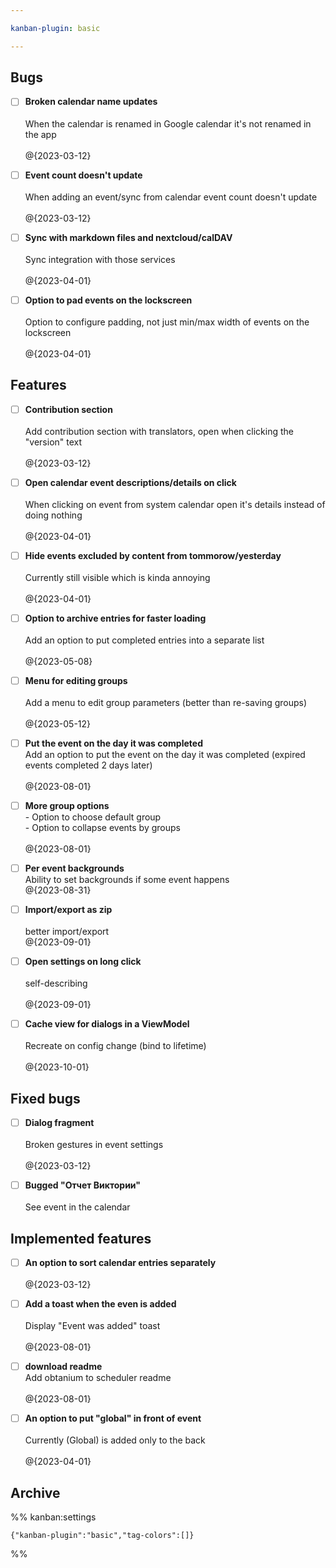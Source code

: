 ```yaml
---

kanban-plugin: basic

---
```


## Bugs

- [ ] **Broken calendar name updates**<br><br>When the calendar is renamed in Google calendar it's not renamed in the app<br><br>@{2023-03-12}
- [ ] **Event count doesn't update**<br><br>When adding an event/sync from calendar event count doesn't update<br><br>@{2023-03-12}
- [ ] **Sync with markdown files and nextcloud/calDAV**<br><br>Sync integration with those services<br><br>@{2023-04-01}
- [ ] **Option to pad events on the lockscreen**<br><br>Option to configure padding, not just min/max width of events on the lockscreen<br><br>@{2023-04-01}


## Features

- [ ] **Contribution section**<br><br>Add contribution section with translators, open when clicking the "version" text<br><br>@{2023-03-12}
- [ ] **Open calendar event descriptions/details on click**<br><br>When clicking on event from system calendar open it's details instead of doing nothing<br><br>@{2023-04-01}
- [ ] **Hide events excluded by content from tommorow/yesterday**<br><br>Currently still visible which is kinda annoying<br><br>@{2023-04-01}
- [ ] **Option to archive entries for faster loading**<br><br>Add an option to put completed entries into a separate list<br><br>@{2023-05-08}
- [ ] **Menu for editing groups**<br><br>Add a menu to edit group parameters (better than re-saving groups)<br><br>@{2023-05-12}
- [ ] **Put the event on the day it was completed**<br>Add an option to put the event on the day it was completed (expired events completed 2 days later)<br><br>@{2023-08-01}
- [ ] **More group options**<br>- Option to choose default group<br>- Option to collapse events by groups<br><br>@{2023-08-01}
- [ ] **Per event backgrounds**<br>Ability to set backgrounds if some event happens<br>@{2023-08-31}
- [ ] **Import/export as zip**<br><br>better import/export<br>@{2023-09-01}
- [ ] **Open settings on long click**<br><br>self-describing<br><br>@{2023-09-01}
- [ ] **Cache view for dialogs in a ViewModel**<br><br>Recreate on config change (bind to lifetime)<br><br>@{2023-10-01}


## Fixed bugs

- [ ] **Dialog fragment**<br><br>Broken gestures in event settings<br><br>@{2023-03-12}
- [ ] **Bugged "Отчет Виктории"**<br><br>See event in the calendar


## Implemented features

- [ ] **An option to sort calendar entries separately**<br><br>@{2023-03-12}
- [ ] **Add a toast when the even is added**<br><br>Display "Event was added" toast<br><br>@{2023-08-01}
- [ ] **download readme**<br>Add obtanium to scheduler readme<br><br>@{2023-08-01}
- [ ] **An option to put "global" in front of event**<br><br>Currently (Global) is added only to the back<br><br>@{2023-04-01}


## Archive





%% kanban:settings
```
{"kanban-plugin":"basic","tag-colors":[]}
```
%%